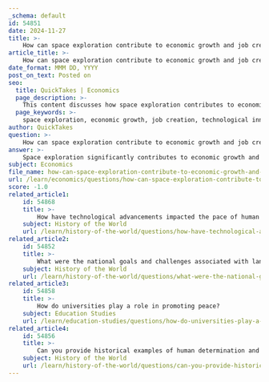 ```yaml
---
_schema: default
id: 54851
date: 2024-11-27
title: >-
    How can space exploration contribute to economic growth and job creation?
article_title: >-
    How can space exploration contribute to economic growth and job creation?
date_format: MMM DD, YYYY
post_on_text: Posted on
seo:
  title: QuickTakes | Economics
  page_description: >-
    This content discusses how space exploration contributes to economic growth and job creation through various mechanisms, including job creation in aerospace, technological advancements, international collaboration, and inspiring future generations in STEM.
  page_keywords: >-
    space exploration, economic growth, job creation, technological innovation, international collaboration, STEM education, aerospace industry, economic catalyst, workforce development, future economic activities
author: QuickTakes
question: >-
    How can space exploration contribute to economic growth and job creation?
answer: >-
    Space exploration significantly contributes to economic growth and job creation through various mechanisms. Here are some key points illustrating this impact:\n\n1. **Job Creation**: The space industry is a substantial job creator. According to a report by the Space Foundation, the global space workforce totaled approximately 200,000 in 2022, with an estimated annual growth rate of 5-10%. This growth encompasses a wide range of disciplines, including engineering, manufacturing, and data analysis, which are essential for the development, production, and operation of spacecraft and satellites.\n\n2. **Economic Catalyst**: Space exploration acts as an economic catalyst by fostering industry growth. The investments made in space technologies not only create jobs within the aerospace sector but also stimulate job creation in related fields such as technology, manufacturing, and environmental science. For instance, NASA's economic impact report from October 2022 estimated that the agency supports nearly 340,000 jobs across the United States, with these positions often offering higher-than-average salaries.\n\n3. **Technological Innovation**: The challenges of space exploration drive technological advancements that have far-reaching applications on Earth. Innovations developed for space missions often lead to new products and services in various sectors, including health and medicine, transportation, and information technology. This technological spillover contributes to economic growth by enhancing productivity and creating new markets.\n\n4. **International Collaboration**: Space exploration encourages global partnerships and cooperation among nations. Collaborative projects, such as the International Space Station (ISS) and the James Webb Space Telescope (JWST), not only share the financial burden but also promote the exchange of knowledge and expertise, further enhancing economic opportunities.\n\n5. **Future Economic Activities**: The potential for future economic activities, such as resource mining on asteroids or the Moon, presents new avenues for economic expansion. As the space economy continues to grow, it opens up possibilities for new business ventures and industries that can contribute to long-term economic sustainability.\n\n6. **Inspiration and Education**: Space exploration inspires younger generations to pursue careers in science, technology, engineering, and mathematics (STEM). Educational institutions play a crucial role in this process, preparing a skilled workforce that can meet the demands of the evolving space industry.\n\nIn summary, space exploration serves as a powerful engine for economic growth and job creation, driving innovation, fostering international collaboration, and inspiring future generations. The multifaceted benefits of investing in space exploration extend beyond the aerospace sector, positively impacting the global economy as a whole.
subject: Economics
file_name: how-can-space-exploration-contribute-to-economic-growth-and-job-creation.md
url: /learn/economics/questions/how-can-space-exploration-contribute-to-economic-growth-and-job-creation
score: -1.0
related_article1:
    id: 54868
    title: >-
        How have technological advancements impacted the pace of human progress historically?
    subject: History of the World
    url: /learn/history-of-the-world/questions/how-have-technological-advancements-impacted-the-pace-of-human-progress-historically
related_article2:
    id: 54852
    title: >-
        What were the national goals and challenges associated with landing a man on the moon?
    subject: History of the World
    url: /learn/history-of-the-world/questions/what-were-the-national-goals-and-challenges-associated-with-landing-a-man-on-the-moon
related_article3:
    id: 54858
    title: >-
        How do universities play a role in promoting peace?
    subject: Education Studies
    url: /learn/education-studies/questions/how-do-universities-play-a-role-in-promoting-peace
related_article4:
    id: 54856
    title: >-
        Can you provide historical examples of human determination and perseverance in facing challenges?
    subject: History of the World
    url: /learn/history-of-the-world/questions/can-you-provide-historical-examples-of-human-determination-and-perseverance-in-facing-challenges
---
```


&nbsp;